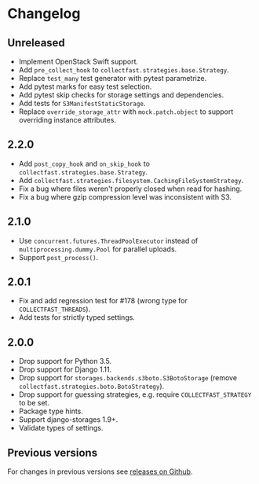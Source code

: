 # Changelog

## Unreleased

- Implement OpenStack Swift support.
- Add `pre_collect_hook` to `collectfast.strategies.base.Strategy`.
- Replace `test_many` test generator with pytest parametrize.
- Add pytest marks for easy test selection.
- Add pytest skip checks for storage settings and dependencies.
- Add tests for `S3ManifestStaticStorage`.
- Replace `override_storage_attr` with `mock.patch.object` to support
  overriding instance attributes.

## 2.2.0

- Add `post_copy_hook` and `on_skip_hook` to
  `collectfast.strategies.base.Strategy`.
- Add `collectfast.strategies.filesystem.CachingFileSystemStrategy`.
- Fix a bug where files weren't properly closed when read for hashing.
- Fix a bug where gzip compression level was inconsistent with S3.


## 2.1.0

- Use `concurrent.futures.ThreadPoolExecutor` instead of
  `multiprocessing.dummy.Pool` for parallel uploads.
- Support `post_process()`.

## 2.0.1

- Fix and add regression test for #178 (wrong type for `COLLECTFAST_THREADS`).
- Add tests for strictly typed settings.

## 2.0.0

- Drop support for Python 3.5.
- Drop support for Django 1.11.
- Drop support for `storages.backends.s3boto.S3BotoStorage` (remove
  `collectfast.strategies.boto.BotoStrategy`).
- Drop support for guessing strategies, e.g. require
  `COLLECTFAST_STRATEGY` to be set.
- Package type hints.
- Support django-storages 1.9+.
- Validate types of settings.

## Previous versions

For changes in previous versions see [releases on Github][releases].

[releases]: https://github.com/antonagestam/collectfast/releases
